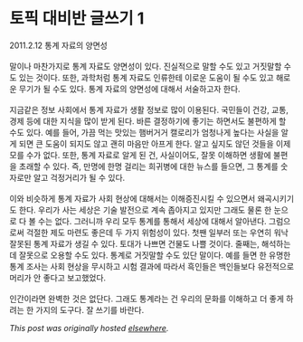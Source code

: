 # 토픽 대비반 글쓰기 1

<p>2011.2.12 &#53685;&#44228; &#51088;&#47308;&#51032; &#50577;&#47732;&#49457;<br><br>&#47568;&#51060;&#45208; &#47560;&#52268;&#44032;&#51648;&#47196; &#53685;&#44228; &#51088;&#47308;&#46020; &#50577;&#47732;&#49457;&#51060; &#51080;&#45796;. &#51652;&#49892;&#51201;&#51004;&#47196; &#47568;&#54624; &#49688;&#46020; &#51080;&#44256; &#44144;&#51667;&#47568;&#54624; &#49688;&#46020; &#51080;&#45716; &#44163;&#51060;&#45796;. &#46608;&#54620;, &#44284;&#54617;&#52376;&#47100; &#53685;&#44228; &#51088;&#47308;&#46020; &#51064;&#47448;&#54620;&#53580; &#51060;&#47196;&#50868; &#46020;&#50880;&#51060; &#46112; &#49688;&#46020; &#51080;&#44256; &#54644;&#47196;&#50868; &#47924;&#44592;&#44032; &#46112; &#49688;&#46020; &#51080;&#45796;. &#53685;&#44228; &#51088;&#47308;&#51032; &#50577;&#47732;&#49457;&#50640; &#45824;&#54644;&#49436; &#49436;&#49696;&#54616;&#44256;&#51088; &#54620;&#45796;.<br><br>&#51648;&#44552;&#44057;&#51008; &#51221;&#48372; &#49324;&#54924;&#50640;&#49436; &#53685;&#44228; &#51088;&#47308;&#44032; &#49373;&#54876; &#51221;&#48372;&#47196; &#47566;&#51060; &#51060;&#50857;&#46108;&#45796;. &#44397;&#48124;&#46308;&#51060; &#44148;&#44053;, &#44368;&#53685;, &#44221;&#51228; &#46321;&#50640; &#45824;&#54620; &#51648;&#49885;&#51012; &#47566;&#51060; &#48155;&#44172; &#46108;&#45796;. &#48148;&#47480; &#44208;&#51221;&#54616;&#44592;&#50640; &#51339;&#44592;&#45716; &#54616;&#47732;&#49436;&#46020; &#48520;&#54200;&#54616;&#44172; &#54624; &#49688;&#46020; &#51080;&#45796;. &#50696;&#47484; &#46308;&#50612;, &#44032;&#45140; &#47673;&#45716; &#47579;&#51080;&#45716; &#54660;&#48260;&#44144;&#44144; &#52888;&#47196;&#47532;&#44032; &#50628;&#52397;&#45208;&#44172; &#45458;&#45796;&#45716; &#49324;&#49892;&#51012; &#50508;&#44172; &#46104;&#47732; &#53360; &#46020;&#50880;&#51060; &#46104;&#51648;&#46020; &#50506;&#44256; &#44316;&#55176; &#47560;&#51020;&#47564; &#50500;&#54532;&#44172; &#54620;&#45796;. &#50508;&#44256; &#49910;&#51648;&#46020; &#50506;&#45912; &#44163;&#46308;&#51012; &#51060;&#51228; &#47784;&#47484; &#49688;&#44032; &#50630;&#45796;. &#46608;&#54620;, &#53685;&#44228; &#51088;&#47308;&#47196; &#50508;&#44172; &#46108; &#44148;, &#49324;&#49892;&#51060;&#50612;&#46020;, &#51096;&#47803; &#51060;&#54644;&#54616;&#47732; &#49373;&#54876;&#50640; &#48520;&#54200;&#51012; &#52488;&#47000;&#54624; &#49688; &#51080;&#45796;. &#51593;, &#47564;&#47749;&#50640; &#54620;&#47749; &#44152;&#47532;&#45716; &#55148;&#44480;&#48337;&#50640; &#45824;&#54620; &#45684;&#49828;&#47484; &#46308;&#51004;&#47732;, &#44536; &#53685;&#44228;&#47484; &#49707;&#51088;&#47196;&#47564; &#50508;&#44256; &#44145;&#51221;&#44144;&#47532;&#44032; &#46112; &#49688; &#51080;&#45796;.<br><br>&#51060;&#50752; &#48708;&#49847;&#54616;&#44172; &#53685;&#44228; &#51088;&#47308;&#44032; &#49324;&#54924; &#54788;&#49345;&#50640; &#45824;&#54644;&#49436;&#45716; &#51060;&#54644;&#51613;&#51652;&#49884;&#53420; &#49688; &#51080;&#51004;&#47732;&#49436; &#50780;&#44257;&#49884;&#53412;&#44592;&#46020; &#54620;&#45796;. &#50864;&#47532;&#44032; &#49324;&#45716; &#49464;&#49345;&#51008; &#44592;&#49696; &#48156;&#51204;&#51004;&#47196; &#44228;&#49549; &#51329;&#50500;&#51648;&#44256; &#51080;&#51648;&#47564; &#44536;&#47000;&#46020; &#47932;&#47200; &#54620; &#45576;&#51004;&#47196; &#45796; &#48380; &#49688;&#45716; &#50630;&#45796;. &#44536;&#47084;&#45768;&#44620; &#50864;&#47532; &#47784;&#46160; &#53685;&#44228;&#47484; &#53685;&#54644;&#49436; &#49464;&#49345;&#50640; &#45824;&#54644;&#49436; &#50508;&#50500;&#45240;&#45796;. &#44536;&#47100;&#51004;&#47196;&#50024; &#44145;&#51208;&#54620; &#51228;&#46020; &#47560;&#47144;&#46020; &#51339;&#51008;&#45936; &#46160; &#44032;&#51648; &#50948;&#54744;&#49457;&#51060; &#51080;&#45796;. &#52395;&#51708; &#51068;&#48512;&#47084; &#46608;&#45716; &#50864;&#50672;&#55176; &#50892;&#45209; &#51096;&#47803;&#46108; &#53685;&#44228; &#51088;&#47308;&#44032; &#49373;&#44600; &#49688; &#51080;&#45796;. &#53664;&#45824;&#44032; &#45208;&#49240;&#47732; &#44148;&#47932;&#46020; &#45208;&#49248; &#44163;&#51060;&#45796;. &#51460;&#51704;&#45716;, &#54644;&#49437;&#54616;&#45716; &#45936; &#51096;&#47803;&#51004;&#47196; &#50724;&#50857;&#54624; &#49688;&#46020; &#51080;&#45796;. &#53685;&#44228;&#47196; &#44144;&#51667;&#47568;&#54624; &#49688;&#46020; &#51080;&#45800; &#47568;&#51060;&#45796;. &#50696;&#47484; &#46308;&#47732; &#54620; &#50976;&#47749;&#54620; &#53685;&#44228; &#51312;&#49324;&#45716; &#49324;&#54924; &#54788;&#49345;&#51012; &#47924;&#49884;&#54616;&#44256; &#49884;&#54744; &#44208;&#44284;&#50640; &#46384;&#46972;&#49436; &#55121;&#51064;&#46308;&#51008; &#48177;&#51064;&#46308;&#48372;&#45796; &#50976;&#51204;&#51201;&#51004;&#47196; &#47672;&#47532;&#44032; &#50504; &#51339;&#45796;&#44256; &#48372;&#44256;&#54664;&#50632;&#45796;.<br><br>&#51064;&#44036;&#51060;&#46972;&#47732; &#50756;&#48317;&#54620; &#44163;&#51008; &#50630;&#45800;&#45796;. &#44536;&#47000;&#46020; &#53685;&#44228;&#46972;&#45716; &#44148; &#50864;&#47532;&#51032; &#47928;&#54868;&#47484; &#51060;&#54644;&#54616;&#44256; &#45908; &#51339;&#44172; &#54616;&#47140;&#45716; &#54620; &#44032;&#51648;&#51032; &#46020;&#44396;&#45796;. &#51096; &#50416;&#44592;&#47484; &#48148;&#46976;&#45796;.</p>


*This post was originally hosted [elsewhere](http://planspace.blogspot.com/2011/02/1.html).*
